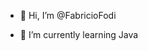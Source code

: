 - 👋 Hi, I’m @FabricioFodi

- 🌱 I’m currently learning Java


<!---
FabricioFodi/FabricioFodi is a ✨ special ✨ repository because its `README.md` (this file) appears on your GitHub profile.
You can click the Preview link to take a look at your changes.
--->
